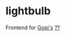 # lightbulb
Frontend for [Gopi's](https://github.com/GopikrishnanSasikumar "Gopi's profile") [??](https://github.com/GopikrishnanSasikumar/ "Repo")
